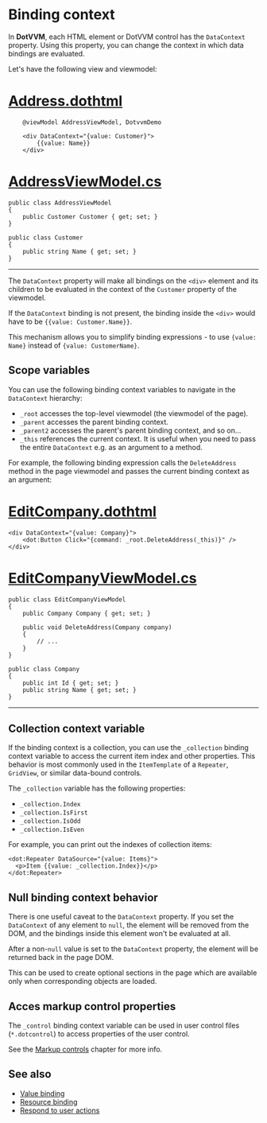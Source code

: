 # Binding context

In **DotVVM**, each HTML element or DotVVM control has the `DataContext` property. Using this property, you can change the context in which data bindings are evaluated.

Let's have the following view and viewmodel:

# [Address.dothtml](#tab/example1-view)

```DOTHTML
	@viewModel AddressViewModel, DotvvmDemo

	<div DataContext="{value: Customer}">
		{{value: Name}}
	</div>
```

# [AddressViewModel.cs](#tab/example1-viewmodel)

```CSHARP
public class AddressViewModel 
{
	public Customer Customer { get; set; }
}

public class Customer 
{
	public string Name { get; set; }
}
```

***

The `DataContext` property will make all bindings on the `<div>` element and its children to be evaluated in the context of the `Customer` property of the viewmodel.

If the `DataContext` binding is not present, the binding inside the `<div>` would have to be `{{value: Customer.Name}}`.

This mechanism allows you to simplify binding expressions - to use `{value: Name}` instead of `{value: CustomerName}`.

## Scope variables

You can use the following binding context variables to navigate in the `DataContext` hierarchy:

* `_root` accesses the top-level viewmodel (the viewmodel of the page).
* `_parent` accesses the parent binding context.
* `_parent2` accesses the parent's parent binding context, and so on...
* `_this` references the current context. It is useful when you need to pass the entire `DataContext` e.g. as an argument to a method.

For example, the following binding expression calls the `DeleteAddress` method in the page viewmodel and passes the current binding context as an argument:

# [EditCompany.dothtml](#tab/example2-view)

```DOTHTML
<div DataContext="{value: Company}">
	<dot:Button Click="{command: _root.DeleteAddress(_this)}" />
</div>
```

# [EditCompanyViewModel.cs](#tab/example2-viewmodel)

```CSHARP
public class EditCompanyViewModel 
{
	public Company Company { get; set; }

    public void DeleteAddress(Company company) 
    {
        // ...
    }
}

public class Company 
{
    public int Id { get; set; }
	public string Name { get; set; }
}
```

***

## Collection context variable

If the binding context is a collection, you can use the `_collection` binding context variable to access the current item index and other properties. This behavior is most commonly used in the `ItemTemplate` of a `Repeater`, `GridView`, or similar data-bound controls. 

The `_collection` variable has the following properties:

* `_collection.Index`
* `_collection.IsFirst`
* `_collection.IsOdd`
* `_collection.IsEven`

For example, you can print out the indexes of collection items:

```DOTHTML
<dot:Repeater DataSource="{value: Items}">
  <p>Item {{value: _collection.Index}}</p>
</dot:Repeater>
```

## Null binding context behavior

There is one useful caveat to the `DataContext` property. If you set the `DataContext` of any element to `null`, the element will be removed from the DOM, and the bindings inside this element won't be evaluated at all.

After a non-`null` value is set to the `DataContext` property, the element will be returned back in the page DOM.

This can be used to create optional sections in the page which are available only when corresponding objects are loaded.

## Acces markup control properties

The `_control` binding context variable can be used in user control files (`*.dotcontrol`) to access properties of the user control. 

See the [Markup controls](~/pages/concepts/control-development/markup-controls) chapter for more info.

## See also

* [Value binding](~/pages/concepts/data-binding/value-binding)
* [Resource binding](~/pages/concepts/data-binding/resource-binding)
* [Respond to user actions](~/pages/concepts/respond-to-user-actions/overview)